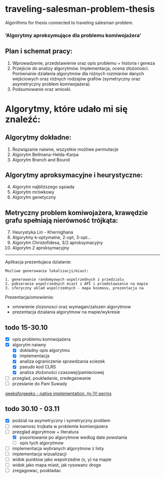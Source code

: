 # traveling-salesman-problem-thesis
Algorithms for thesis connected to traveling salesman problem. 

### ‘Algorytmy aproksymujące dla problemu komiwojażera’

## Plan i schemat pracy:

1.	Wprowadzenie, przedstawienie oraz opis problemu + historia i geneza
2.	Przejście do analizy algorytmów. Implementacja, ocena złożoności. Porównanie działania algorytmów dla różnych rozmiarów danych wejściowych oraz różnych rodzajów grafów (symetryczny oraz asymetryczny problem komiwojażera).
3.	Podsumowanie oraz wnioski.


# Algorytmy, które udało mi się znaleźć:

## Algorytmy dokładne:

1.	Rozwiązanie naiwne, wszystkie możliwe permutacje
2.	Algorytm Bellmana-Helda-Karpa
3.	Algorytm Branch and Bound

## Algorytmy aproksymacyjne i heurystyczne:

4.	Algorytm najbliższego sąsiada
5.	Algorytm mrówkowy
6.	Algorytm genetyczny

## Metryczny problem komiwojażera, krawędzie grafu spełniają nierówność trójkąta:

7.	Heurystyka Lin - Khernighana
8.	Algorytmy k-optymalne, 2-opt, 3-opt…
9.	Algorytm Christofidesa, 3/2 aproksymacyjny
10.	 Algorytm 2 aproksymacyjny


----------------------------------------------------------------------------------------------

Aplikacja prezentujaca dzialanie:

    Mozliwe generowanie lokalizacji/miast:

    1. generowanie randomyowych wspolrzednych z przedzialu
    2. pobieranie wspolrzednych miast z API i przedstawienie na mapie
    3. sferyczny uklad wspolrzednych - mapa kosmosu, prezentacja na

Prezentacja/omowienie:
- omowienie zlozonosci oraz wymagan/zalozen algorytmow
- prezentacja dzialania algorytmow na mapie/wykresie

## todo 15-30.10

- [X] opis problemu komiwojażera
- [X] algorytm naiwny
    - [X] dokladny opis algorytmu
    - [X] implementacja
    - [X] analiza ograniczenie sprawdzania sciezek
    - [X] pseudo kod CLRS
    - [X] analiza złożoności czasowej/pamieciowej
- [ ] przeglad, poukladanie, zredegaowanie
- [ ] przeslanie do Pani Suwady

[geeksforgeeks - native implementation, (n-1)! perms](https://www.geeksforgeeks.org/traveling-salesman-problem-tsp-implementation/)

## todo 30.10 - 03.11

- [X] podzial na asymetryczny i symetryczny problem
- [ ] nierownosc trojkata w problemie komiwojazera
- [ ] prezglad algorytmow + literatura
  - [X] posortowanie po algorytmow wedlug date powstania
  - [ ] opis tych algorytmow
- [ ] implementacja wybranych algorytmow z listy
- [ ] implementacja wizualizacji
-  [ ] widok punktow jako wspolrzedne (x, y) na mapie
-  [ ] widok jako mapa miast, jak rysowanc droge
- [ ] zregagowac, poukladac
